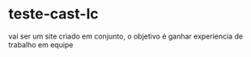 # teste-cast-lc
vai ser um site criado em conjunto, o objetivo é ganhar experiencia de trabalho em equipe
